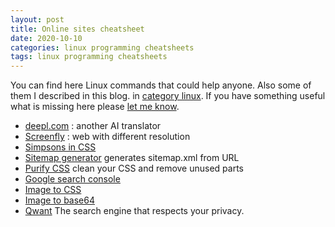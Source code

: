 ```yaml
---
layout: post
title: Online sites cheatsheet
date: 2020-10-10
categories: linux programming cheatsheets
tags: linux programming cheatsheets
---
```


You can find here Linux commands that could help anyone. Also some of them I described
in this blog. in [category linux](/categories/linux). If you have something useful what is missing here
please [let me know](/about).



- [deepl.com](https://www.deepl.com/translator) : another AI translator
- [Screenfly](https://bluetree.ai/screenfly/) : web with different resolution
- [Simpsons in CSS](http://pattle.github.io/simpsons-in-css/)
- [Sitemap generator](https://www.xml-sitemaps.com) generates sitemap.xml from URL
- [Purify CSS](https://purifycss.online) clean your CSS and remove unused parts
- [Google search console](https://search.google.com/)
- [Image to CSS](https://javier.xyz/img2css/)
- [Image to base64](https://www.base64-image.de)
- [Qwant](https://www.qwant.com) The search engine that respects your privacy.

